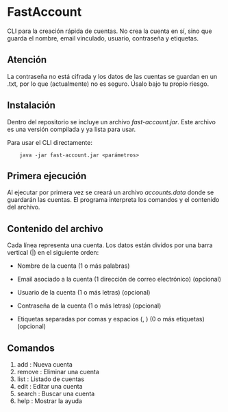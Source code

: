 # FastAccount

CLI para la creación rápida de cuentas.
No crea la cuenta en sí, sino que guarda el nombre, email vinculado, usuario, contraseña y etiquetas.

## Atención

La contraseña no está cifrada y los datos de las cuentas se guardan en un .txt, por lo que (actualmente) no es seguro.
Úsalo bajo tu propio riesgo.

## Instalación

Dentro del repositorio se incluye un archivo *fast-account.jar*. Este archivo es una versión compilada y ya lista para usar.

Para usar el CLI directamente:

```console
    java -jar fast-account.jar <parámetros>
```

## Primera ejecución

Al ejecutar por primera vez se creará un archivo *accounts.data* donde se guardarán las cuentas.
El programa interpreta los comandos y el contenido del archivo.

## Contenido del archivo

Cada línea representa una cuenta.
Los datos están dividos por una barra vertical (|) en el siguiente orden:

- Nombre de la cuenta                             (1 o más palabras)

- Email asociado a la cuenta                      (1 dirección de correo electrónico) (opcional)
- Usuario de la cuenta                            (1 o más letras) (opcional)
- Contraseña de la cuenta                         (1 o más letras) (opcional)
- Etiquetas separadas por comas y espacios (, )   (0 o más etiquetas)(opcional)

## Comandos

1. add      : Nueva cuenta
2. remove   : Eliminar una cuenta
3. list     : Listado de cuentas
4. edit     : Editar una cuenta
5. search   : Buscar una cuenta
6. help     : Mostrar la ayuda
